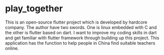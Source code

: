 # play_together
This is an open-source flutter project which is developed by hardcore company.
The author have two swords. One is linux embedded with C and the other is flutter based on dart.
I want to improve my coding skills in dart and get familiar with flutter framework through building up this project.
This application has the function to help people in China find suitable teachers online.

